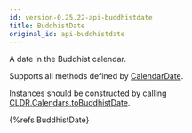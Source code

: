 ```yaml
---
id: version-0.25.22-api-buddhistdate
title: BuddhistDate
original_id: api-buddhistdate
---
```


A date in the Buddhist calendar.

Supports all methods defined by [CalendarDate](api-calendardate.html).

Instances should be constructed by calling [CLDR.Calendars.toBuddhistDate](api-cldr-calendars.html#tobuddhistdate).

{%refs BuddhistDate}

